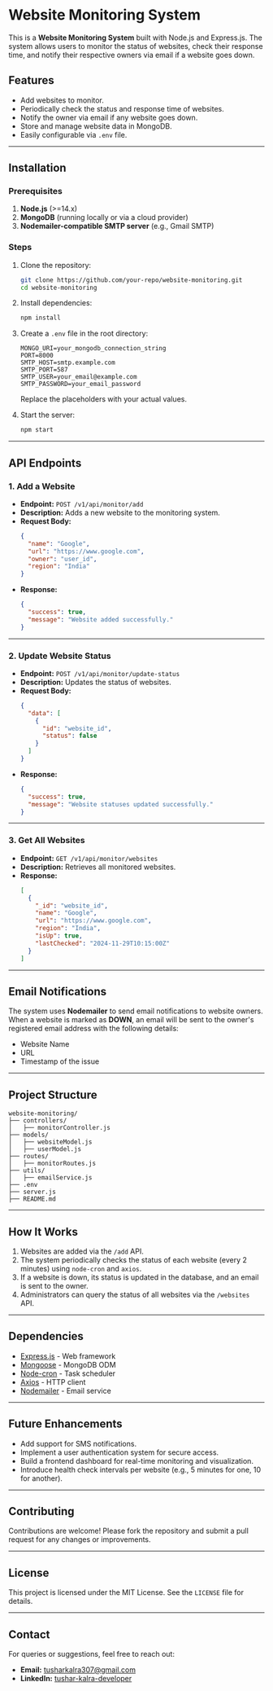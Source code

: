 
# Website Monitoring System

This is a **Website Monitoring System** built with Node.js and Express.js. The system allows users to monitor the status of websites, check their response time, and notify their respective owners via email if a website goes down.

## Features

- Add websites to monitor.
- Periodically check the status and response time of websites.
- Notify the owner via email if any website goes down.
- Store and manage website data in MongoDB.
- Easily configurable via `.env` file.

---

## Installation

### Prerequisites

1. **Node.js** (>=14.x)
2. **MongoDB** (running locally or via a cloud provider)
3. **Nodemailer-compatible SMTP server** (e.g., Gmail SMTP)

### Steps

1. Clone the repository:
   ```bash
   git clone https://github.com/your-repo/website-monitoring.git
   cd website-monitoring
   ```

2. Install dependencies:
   ```bash
   npm install
   ```

3. Create a `.env` file in the root directory:
   ```plaintext
   MONGO_URI=your_mongodb_connection_string
   PORT=8000
   SMTP_HOST=smtp.example.com
   SMTP_PORT=587
   SMTP_USER=your_email@example.com
   SMTP_PASSWORD=your_email_password
   ```
   Replace the placeholders with your actual values.

4. Start the server:
   ```bash
   npm start
   ```

---

## API Endpoints

### 1. **Add a Website**
   - **Endpoint:** `POST /v1/api/monitor/add`
   - **Description:** Adds a new website to the monitoring system.
   - **Request Body:**
     ```json
     {
       "name": "Google",
       "url": "https://www.google.com",
       "owner": "user_id",
       "region": "India"
     }
     ```
   - **Response:**
     ```json
     {
       "success": true,
       "message": "Website added successfully."
     }
     ```

---

### 2. **Update Website Status**
   - **Endpoint:** `POST /v1/api/monitor/update-status`
   - **Description:** Updates the status of websites.
   - **Request Body:**
     ```json
     {
       "data": [
         {
           "id": "website_id",
           "status": false
         }
       ]
     }
     ```
   - **Response:**
     ```json
     {
       "success": true,
       "message": "Website statuses updated successfully."
     }
     ```

---

### 3. **Get All Websites**
   - **Endpoint:** `GET /v1/api/monitor/websites`
   - **Description:** Retrieves all monitored websites.
   - **Response:**
     ```json
     [
       {
         "_id": "website_id",
         "name": "Google",
         "url": "https://www.google.com",
         "region": "India",
         "isUp": true,
         "lastChecked": "2024-11-29T10:15:00Z"
       }
     ]
     ```

---

## Email Notifications

The system uses **Nodemailer** to send email notifications to website owners. When a website is marked as **DOWN**, an email will be sent to the owner's registered email address with the following details:

- Website Name
- URL
- Timestamp of the issue

---

## Project Structure

```
website-monitoring/
├── controllers/
│   ├── monitorController.js
├── models/
│   ├── websiteModel.js
│   ├── userModel.js
├── routes/
│   ├── monitorRoutes.js
├── utils/
│   ├── emailService.js
├── .env
├── server.js
├── README.md
```

---

## How It Works

1. Websites are added via the `/add` API.
2. The system periodically checks the status of each website (every 2 minutes) using `node-cron` and `axios`.
3. If a website is down, its status is updated in the database, and an email is sent to the owner.
4. Administrators can query the status of all websites via the `/websites` API.

---

## Dependencies

- [Express.js](https://expressjs.com/) - Web framework
- [Mongoose](https://mongoosejs.com/) - MongoDB ODM
- [Node-cron](https://www.npmjs.com/package/node-cron) - Task scheduler
- [Axios](https://axios-http.com/) - HTTP client
- [Nodemailer](https://nodemailer.com/about/) - Email service

---

## Future Enhancements

- Add support for SMS notifications.
- Implement a user authentication system for secure access.
- Build a frontend dashboard for real-time monitoring and visualization.
- Introduce health check intervals per website (e.g., 5 minutes for one, 10 for another).

---

## Contributing

Contributions are welcome! Please fork the repository and submit a pull request for any changes or improvements.

---

## License

This project is licensed under the MIT License. See the `LICENSE` file for details.

---

## Contact

For queries or suggestions, feel free to reach out:

- **Email:** tusharkalra307@gmail.com
- **LinkedIn:** [tushar-kalra-developer](https://www.linkedin.com/in/tushar-kalra-developer/)
